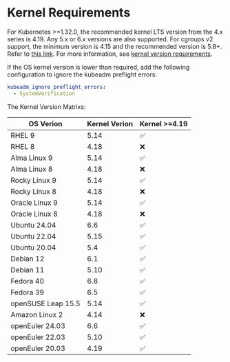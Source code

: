 # Kernel Requirements

For Kubernetes >=1.32.0, the recommended kernel LTS version from the 4.x series is 4.19. Any 5.x or 6.x versions are also supported. For cgroups v2 support, the minimum version is 4.15 and the recommended version is 5.8+. Refer to [this link](https://github.com/kubernetes/kubernetes/blob/v1.32.0/vendor/k8s.io/system-validators/validators/types_unix.go#L33). For more information, see [kernel version requirements](https://kubernetes.io/docs/reference/node/kernel-version-requirements).

If the OS kernel version is lower than required, add the following configuration to ignore the kubeadm preflight errors:

```yaml
kubeadm_ignore_preflight_errors:
  - SystemVerification
```

The Kernel Version Matrixs:

| OS Verion          | Kernel Verion  | Kernel >=4.19      |
|---                 | ---            | ---                |
| RHEL 9             | 5.14           | :white_check_mark: |
| RHEL 8             | 4.18           | :x:                |
| Alma Linux 9       | 5.14           | :white_check_mark: |
| Alma Linux 8       | 4.18           | :x:                |
| Rocky Linux 9      | 5.14           | :white_check_mark: |
| Rocky Linux 8      | 4.18           | :x:                |
| Oracle Linux 9     | 5.14           | :white_check_mark: |
| Oracle Linux 8     | 4.18           | :x:                |
| Ubuntu 24.04       | 6.6            | :white_check_mark: |
| Ubuntu 22.04       | 5.15           | :white_check_mark: |
| Ubuntu 20.04       | 5.4            | :white_check_mark: |
| Debian 12          | 6.1            | :white_check_mark: |
| Debian 11          | 5.10           | :white_check_mark: |
| Fedora 40          | 6.8            | :white_check_mark: |
| Fedora 39          | 6.5            | :white_check_mark: |
| openSUSE Leap 15.5 | 5.14           | :white_check_mark: |
| Amazon Linux 2     | 4.14           | :x:                |
| openEuler 24.03    | 6.6            | :white_check_mark: |
| openEuler 22.03    | 5.10           | :white_check_mark: |
| openEuler 20.03    | 4.19           | :white_check_mark: |
